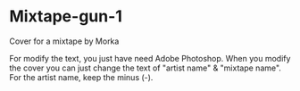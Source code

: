 # Mixtape-gun-1

Cover for a mixtape by Morka

For modify the text, you just have need Adobe Photoshop.
When you modify the cover you can just change the text of "artist name" & "mixtape name". For the artist name, keep the minus (-). 
